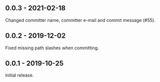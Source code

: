 ## 0.0.3 - 2021-02-18
Changed committer name, committer e-mail and commit message (#55).

## 0.0.2 - 2019-12-02
Fixed missing path slashes when committing.

## 0.0.1 - 2019-10-25
Initial release.
